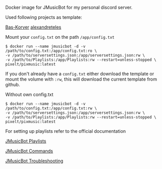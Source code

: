 Docker image for JMusicBot for my personal discord server. 

Used following projects as template:

[Bas-Korver](https://github.com/Bas-Korver/docker-jmusicbot)
[alexandreteles](https://github.com/alexandreteles/jmusicbot-docker)

Mount your `config.txt` on the path `/app/config.txt`

```
$ docker run --name jmusicbot -d -v /path/to/config.txt:/app/config.txt:ro \
-v /path/to/serversettings.json:/app/serversettings.json:rw \
-v /path/to/Playlists:/app/Playlists:rw --restart=unless-stopped \
pixelt/pixmusic:latest
```

If you don't already have a `config.txt` either download the template or mount the volume with `:rw`,
this will download the current template from github.

Without own config.txt
```
$ docker run --name jmusicbot -d -v /path/to/config.txt:/app/config.txt:rw \
-v /path/to/serversettings.json:/app/serversettings.json:rw \
-v /path/to/Playlists:/app/Playlists:rw --restart=unless-stopped \
pixelt/pixmusic:latest
```

For setting up playlists refer to the official documentation

[JMusicBot Playlists](https://jmusicbot.com/playlists/)

[JMusicBot Commands](https://jmusicbot.com/commands/)

[JMusicBot Troubleshooting](https://jmusicbot.com/troubleshooting/)
